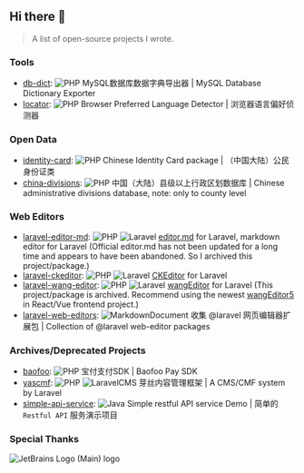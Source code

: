 ## Hi there 👋

> A list of open-source projects I wrote.

### Tools

- [db-dict](https://github.com/douyasi/db-dict): ![PHP](https://img.shields.io/badge/-php-000000?style=flat&logo=php)
 MySQL数据库数据字典导出器 | MySQL Database Dictionary Exporter
- [locator](https://github.com/douyasi/locator): ![PHP](https://img.shields.io/badge/-php-000000?style=flat&logo=php) Browser Preferred Language Detector | 浏览器语言偏好侦测器
 
### Open Data

- [identity-card](https://github.com/douyasi/identity-card): ![PHP](https://img.shields.io/badge/-php-000000?style=flat&logo=php) Chinese Identity Card package | （中国大陆）公民身份证类
- [china-divisions](https://github.com/douyasi/china-divisions): ![PHP](https://img.shields.io/badge/-php-000000?style=flat&logo=php) 中国（大陆）县级以上行政区划数据库 | Chinese administrative divisions database, note: only to county level

### Web Editors

- [laravel-editor-md](https://github.com/douyasi/laravel-editor-md): ![PHP](https://img.shields.io/badge/-php-000000?style=flat&logo=php) ![Laravel](https://img.shields.io/badge/-Laravel-000000?style=flat&logo=laravel) [editor.md](https://pandao.github.io/editor.md/) for Laravel, markdown editor for Laravel (Official editor.md has not been updated for a long time and appears to have been abandoned. So I archived this project/package.)
- [laravel-ckeditor](https://github.com/douyasi/laravel-ckeditor): ![PHP](https://img.shields.io/badge/-php-000000?style=flat&logo=php) ![Laravel](https://img.shields.io/badge/-Laravel-000000?style=flat&logo=laravel) [CKEditor](https://ckeditor.com/) for Laravel
- [laravel-wang-editor](https://github.com/douyasi/laravel-wang-editor): ![PHP](https://img.shields.io/badge/-php-000000?style=flat&logo=php) ![Laravel](https://img.shields.io/badge/-Laravel-000000?style=flat&logo=laravel) [wangEditor](https://www.wangeditor.com/) for Laravel (This project/package is archived. Recommend using the newest [wangEditor5](https://www.wangeditor.com/en/v5/for-frame.html) in React/Vue frontend project.)
- [laravel-web-editors](https://github.com/douyasi/laravel-web-editors): ![MarkdownDocument](https://img.shields.io/badge/-document-000000?style=flat&logo=markdown) 收集 @laravel 网页编辑器扩展包 | Collection of @laravel web-editor packages

### Archives/Deprecated Projects

- [baofoo](https://github.com/douyasi/baofoo): ![PHP](https://img.shields.io/badge/-php-000000?style=flat&logo=php) 宝付支付SDK | Baofoo Pay SDK
- [yascmf](https://github.com/douyasi/yascmf): ![PHP](https://img.shields.io/badge/-php-000000?style=flat&logo=php) ![LaravelCMS](https://img.shields.io/badge/-Laravel%20CMS-000000?style=flat&logo=laravel) 芽丝内容管理框架 | A CMS/CMF system by Laravel
- [simple-api-service](https://github.com/douyasi/simple-api-service): ![Java](https://img.shields.io/badge/-Java-000000?style=flat&logo=java) Simple restful API service Demo | 简单的 `Restful API` 服务演示项目

### Special Thanks

![JetBrains Logo (Main) logo](https://resources.jetbrains.com/storage/products/company/brand/logos/jb_beam.svg)

<!--

**Here are some ideas to get you started:**

🙋‍♀️ A short introduction - what is your organization all about?
🌈 Contribution guidelines - how can the community get involved?
👩‍💻 Useful resources - where can the community find your docs? Is there anything else the community should know?
🍿 Fun facts - what does your team eat for breakfast?
🧙 Remember, you can do mighty things with the power of [Markdown](https://docs.github.com/github/writing-on-github/getting-started-with-writing-and-formatting-on-github/basic-writing-and-formatting-syntax)
-->


